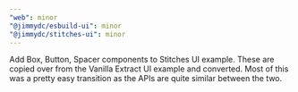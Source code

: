 ```yaml
---
"web": minor
"@jimmydc/esbuild-ui": minor
"@jimmydc/stitches-ui": minor
---
```


Add Box, Button, Spacer components to Stitches UI example. These are copied over from the Vanilla Extract UI example and converted. Most of this was a pretty easy transition as the APIs are quite similar between the two.
